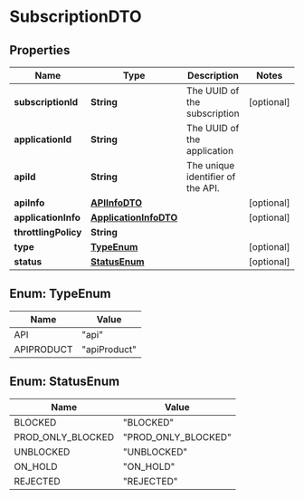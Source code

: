 
# SubscriptionDTO

## Properties
Name | Type | Description | Notes
------------ | ------------- | ------------- | -------------
**subscriptionId** | **String** | The UUID of the subscription |  [optional]
**applicationId** | **String** | The UUID of the application | 
**apiId** | **String** | The unique identifier of the API. | 
**apiInfo** | [**APIInfoDTO**](APIInfoDTO.md) |  |  [optional]
**applicationInfo** | [**ApplicationInfoDTO**](ApplicationInfoDTO.md) |  |  [optional]
**throttlingPolicy** | **String** |  | 
**type** | [**TypeEnum**](#TypeEnum) |  |  [optional]
**status** | [**StatusEnum**](#StatusEnum) |  |  [optional]


<a name="TypeEnum"></a>
## Enum: TypeEnum
Name | Value
---- | -----
API | &quot;api&quot;
APIPRODUCT | &quot;apiProduct&quot;


<a name="StatusEnum"></a>
## Enum: StatusEnum
Name | Value
---- | -----
BLOCKED | &quot;BLOCKED&quot;
PROD_ONLY_BLOCKED | &quot;PROD_ONLY_BLOCKED&quot;
UNBLOCKED | &quot;UNBLOCKED&quot;
ON_HOLD | &quot;ON_HOLD&quot;
REJECTED | &quot;REJECTED&quot;



